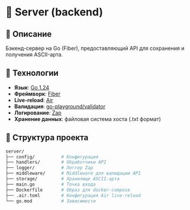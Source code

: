 # 🚀 Server (backend)

## 📝 Описание

Бэкенд-сервер на Go (Fiber), предоставляющий API для сохранения и получения ASCII-арта.

## 🔧 Технологии

- **Язык**: [Go 1.24](https://go.dev/)
- **Фреймворк**: [Fiber](https://gofiber.io/)
- **Live-reload**: [Air](https://github.com/air-verse/air)
- **Валидация**: [go-playground/validator](https://github.com/go-playground/validator)
- **Логирование**: [Zap](https://github.com/uber-go/zap)
- **Хранение данных**: файловая система хоста (.txt формат)

## 📁 Структура проекта

```bash
server/
├── config/          # Конфигурация
├── handlers/        # Обработчики API
├── logger/          # Логгер Zap
├── middleware/      # Middleware для валидации API
├── storage/         # Хранилище ASCII-арта
├── main.go          # Точка входа
├── Dockerfile       # Образ для docker-compose
├── .air.toml        # Конфигурация Air live-reload
└── go.mod           # Зависимости
```

